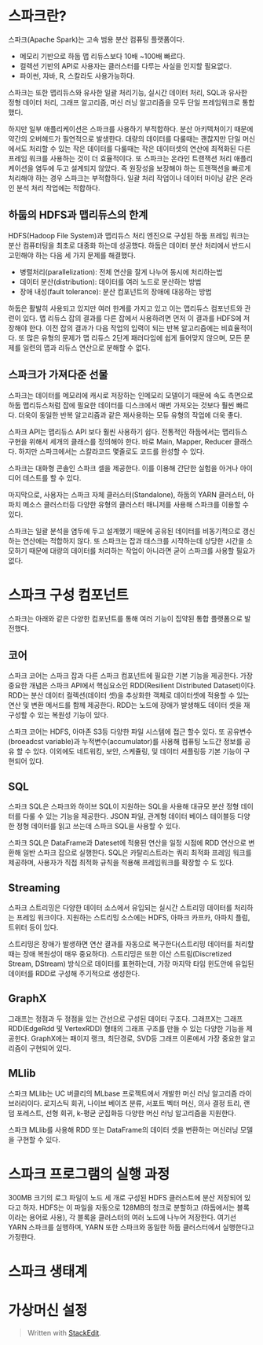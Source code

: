 # 스파크란?

스파크(Apache Spark)는 고속 범용 분산 컴퓨팅 플랫폼이다. 
* 메모리 기반으로 하둡 맵 리듀스보다 10배 ~100배 빠르다.
* 컬렉션 기반의 API로 사용자는 클러스터를 다루는 사실을 인지할 필요없다.
* 파이썬, 자바, R, 스칼라도 사용가능하다.

스파크는 또한 맵리듀스와 유사한 일괄 처리기능, 실시간 데이터 처리, SQL과 유사한 정형 데이터 처리, 그래프 알고리즘, 머신 러닝 알고리즘을 모두 단일 프레임워크로 통합했다.

하지만 일부 애플리케이션은 스파크를 사용하기 부적합하다. 분산 아키텍처이기 때문에 약간의 오버헤드가 필연적으로 발생한다. 대량의 데이터를 다룰때는 괜찮지만 단일 머신에서도 처리할 수 있는 작은 데이터를 다룰때는 작은 데이터셋의 연산에 최적화된 다른 프레임 워크를 사용하는 것이 더 효율적이다. 
또 스파크는 온라인 트랜잭션 처리 애플리케이션을 염두에 두고 설계되지 않았다. 즉 원장성을 보장해야 하는 트랜잭션을 빠르게 처리해야 하는 경우 스파크는 부적합하다. 일괄 처리 작업이나 데이터 마이닝 같은 온라인 분석 처리 작업에는 적합하다. 

## 하둡의 HDFS과 맵리듀스의 한계

HDFS(Hadoop File System)과 맵리듀스 처리 엔진으로 구성된 하둡 프레임 워크는 분산 컴퓨터팅을 최초로 대중화 하는데 성공했다. 하둡은 데이터 분산 처리에서 반드시 고민해야 하는 다음 세 가지 문제를 해결했다.

* 병렬처리(parallelization): 전체 연산을 잘게 나누어 동시에 처리하는법
* 데이터 분산(distribution): 데이터를 여러 노드로 분산하는 방법
* 장애 내성(fault tolerance): 분산 컴포넌트의 장애에 대응하는 방법

하둡은 활발히 사용되고 있지만 여러 한계를 가지고 있고 이는 맵리듀스 컴포넌트와 관련이 있다. 맵 리듀스 잡의 결과를 다른 잡에서 사용하려면 먼저 이 결과를 HDFS에 저장해야 한다. 이전 잡의 결과가 다음 작업의 입력이 되는 반복 알고리즘에는 비효율적이다. 또 많은 유형의 문제가 맵 리듀스 2단계 패러다임에 쉽게 들어맞지 않으며, 모든 문제를 일련의 맵과 리듀스 연산으로 분해할 수 없다. 

## 스파크가 가져다준 선물

스파크는 데이터를 메모리에 캐시로 저장하는 인메모리 모델이기 때문에 속도 측면으로 하둡 맵리듀스처럼 잡에 필요한 데이터를 디스크에서 매번 가져오는 것보다 훨씬 빠르다. 더욱이 동일한 반복 알고리즘과 같은 재사용하는 모듀 유형의 작업에 더욱 좋다. 

스파크 API는 맵리듀스 API 보다 훨씬 사용하기 쉽다.  전통적인 하둡에서는 맵리듀스 구현을 위해서 세개의 클래스를 정의해야 한다. 바로 Main, Mapper, Reducer 클래스다. 하지만 스파크에서는 스칼라코드 몇줄로도 코드를 완성할 수 있다. 

스파크는 대화형 콘솔인 스파크 셀을 제공한다. 이를 이용해 간단한 실험을 아거나 아이디어 데스트를 할 수 있다. 

마지막으로, 사용자는 스파크 자체 클러스터(Standalone), 하둡의 YARN 클러스터, 아파치 메소스 클러스터등 다양한 유형의 클러스터 매니저를 사용해 스파크를 이용할 수 있다. 

스파크는 일괄 분석을 염두에 두고 설계했기 때문에 공유된 데이터를 비동기적으로 갱신하는 연산에는 적합하지 않다. 또 스파크는 잡과 태스크를 시작하는데 상당한 시간을 소모하기 때문에 대량의 데이터를 처리하는 작업이 아니라면 굳이 스파크를 사용할 필요가 없다. 

# 스파크 구성 컴포넌트

스파크는 아래와 같은 다양한 컴포넌트를 통해 여러 기능이 집약된 통합 플랫폼으로 발전했다. 

## 코어

스파크 코어는 스파크 잡과 다른 스파크 컴포넌트에 필요한 기본 기능을 제공한다. 가장 중요한 개념은 스파크 API에서 핵심요소인 RDD(Resilient Distributed Dataset)이다. RDD는 분산 데이터 컬렉션(데이터 셋)을 추상화한 객체로 데이터셋에 적용할 수 있는 연산 및 변환 메서드를 함께 제공한다. RDD는 노드에 장애가 발생해도 데이터 셋을 재구성할 수 있는 복원성 기능이 있다.

스파크 코어는 HDFS, 아마존 S3등 다양한 파일 시스템에 접근 할수 있다. 또 공유변수(broeadcst variable)과 누적변수(accumulator)를 사용해 컴퓨팅 노드간 정보를 공유 할 수 있다. 이외에도 네트워킹, 보안, 스케쥴링, 및 데이터 셔플링등 기본 기능이 구현되어 있다. 

## SQL

스파크 SQL은 스파크와 하이브 SQL이 지원하는 SQL을 사용해 대규모 분산 정형 데이터를 다룰 수 있는 기능을 제공한다. JSON 파일, 관계형 데이터 베이스 테이블등 다양한 정형 데이터를 읽고 쓰는데 스파크 SQL을 사용할 수 있다. 

스파크 SQL은 DataFrame과 Dateset에 적용된 연산을 일정 시점에 RDD 연산으로 변환해 일반 스파크 잡으로 실행한다. SQL은 카탈리스트라는 쿼리 최적화 프레임 워크를 제공하며, 사용자가 직접 최적화 규칙을 적용해 프레임워크를 확장할 수 도 있다.  

## Streaming

스파크 스트리밍은 다양한 데이터 소스에서 유입되는 실시간 스트리밍 데이터를 처리하는 프레임 워크이다. 지원하는 스트리밍 소스에는 HDFS, 아파크 카프카, 아파치 플럼, 트위터 등이 있다. 

스트리밍은 장애가 발생하면 연산 결과를 자동으로 복구한다(스트리밍 데이터를 처리할때는 장애 복원성이 매우 중요하다). 스트리밍은 또한 이산 스트림(Discretized Stream, DStream) 방식으로 데이터를 표현하는데, 가장 마지막 타임 윈도안에 유입된 데이터를 RDD로 구성해 주기적으로 생성한다. 

## GraphX

그래프는 정점과 두 정점을 있는 간선으로 구성된 데이터 구조다. 그래프X는 그래프 RDD(EdgeRdd 및 VertexRDD) 형태의 그래프 구조를 만들 수 있는 다양한 기능을 제공한다.  GraphX에는 패이지 랭크, 최단경로, SVD등 그래프 이론에서 가장 중요한 알고리즘이 구현되어 있다. 

## MLlib

스파크 MLlib는 UC 버클리의 MLbase 프로젝트에서 개발한 머신 러닝 알고리즘 라이브러리이다. 
로지스틱 회귀, 나이브 베이즈 분류, 서포트 벡터 머신, 의사 결정 트리, 랜덤 포레스트, 선형 회귀, k-평균 군집화등 다양한 머신 러닝 알고리즘을 지원한다. 

스파크 MLlib를 사용해 RDD 또는 DataFrame의 데이터 셋을 변환하는 머신러닝 모델을 구현할 수 있다.

# 스파크 프로그램의 실행 과정

300MB 크기의 로그 파일이 노드 세 개로 구성된 HDFS 클러스트에 분산 저장되어 있다고 하자. HDFS는 이 파일을 자동으로 128MB의 청크로 분할하고 (하둡에서는 블록이라는 용어로 사용), 각 블록을 클러스터의 여러 노드에 나누어 저장한다. 여기선 YARN 스파크를 실행하며, YARN 또한 스파크와 동일한 하둡 클러스터에서 실행한다고 가정한다. 


# 스파크 생태계

# 가상머신 설정


> Written with [StackEdit](https://stackedit.io/).
<!--stackedit_data:
eyJoaXN0b3J5IjpbLTQ0NDUwNDc2Myw1NTUwMjU1NTgsMTQ0ND
QyODU3OSw4MTAxMTYwMzgsLTE5OTEwMzI5MzQsMzU2MTczNDY1
LDIwOTIzNjY1MzAsLTE4NzkyNTc3NTddfQ==
-->